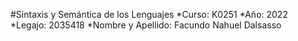 #Sintaxis y Semántica de los Lenguajes
	*Curso: K0251
	*Año: 2022
	*Legajo: 2035418
	*Nombre y Apellido: Facundo Nahuel Dalsasso
